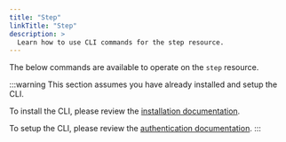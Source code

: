 ```yaml
---
title: "Step"
linkTitle: "Step"
description: >
  Learn how to use CLI commands for the step resource.
---
```


The below commands are available to operate on the `step` resource.

:::warning
This section assumes you have already installed and setup the CLI.

To install the CLI, please review the [installation documentation](/docs/reference/cli/install.md).

To setup the CLI, please review the [authentication documentation](/docs/reference/cli/authentication/).
:::
